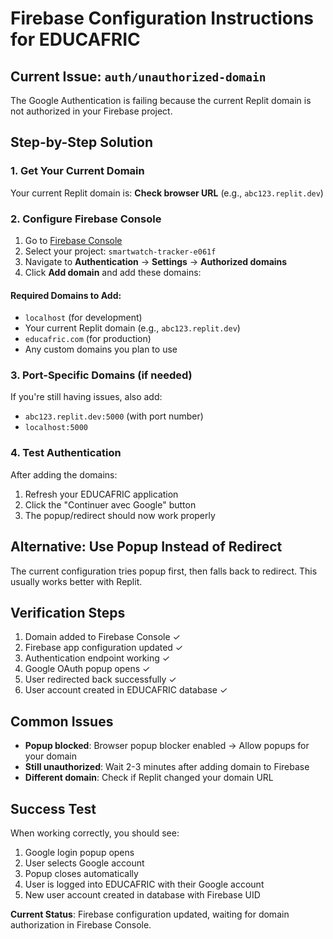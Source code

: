 # Firebase Configuration Instructions for EDUCAFRIC

## Current Issue: `auth/unauthorized-domain`

The Google Authentication is failing because the current Replit domain is not authorized in your Firebase project.

## Step-by-Step Solution

### 1. Get Your Current Domain
Your current Replit domain is: **Check browser URL** (e.g., `abc123.replit.dev`)

### 2. Configure Firebase Console
1. Go to [Firebase Console](https://console.firebase.google.com/)
2. Select your project: `smartwatch-tracker-e061f`  
3. Navigate to **Authentication** → **Settings** → **Authorized domains**
4. Click **Add domain** and add these domains:

#### Required Domains to Add:
- `localhost` (for development)
- Your current Replit domain (e.g., `abc123.replit.dev`)
- `educafric.com` (for production)
- Any custom domains you plan to use

### 3. Port-Specific Domains (if needed)
If you're still having issues, also add:
- `abc123.replit.dev:5000` (with port number)
- `localhost:5000`

### 4. Test Authentication
After adding the domains:
1. Refresh your EDUCAFRIC application
2. Click the "Continuer avec Google" button
3. The popup/redirect should now work properly

## Alternative: Use Popup Instead of Redirect
The current configuration tries popup first, then falls back to redirect. This usually works better with Replit.

## Verification Steps
1. Domain added to Firebase Console ✓
2. Firebase app configuration updated ✓  
3. Authentication endpoint working ✓
4. Google OAuth popup opens ✓
5. User redirected back successfully ✓
6. User account created in EDUCAFRIC database ✓

## Common Issues
- **Popup blocked**: Browser popup blocker enabled → Allow popups for your domain
- **Still unauthorized**: Wait 2-3 minutes after adding domain to Firebase
- **Different domain**: Check if Replit changed your domain URL

## Success Test
When working correctly, you should see:
1. Google login popup opens
2. User selects Google account  
3. Popup closes automatically
4. User is logged into EDUCAFRIC with their Google account
5. New user account created in database with Firebase UID

**Current Status**: Firebase configuration updated, waiting for domain authorization in Firebase Console.